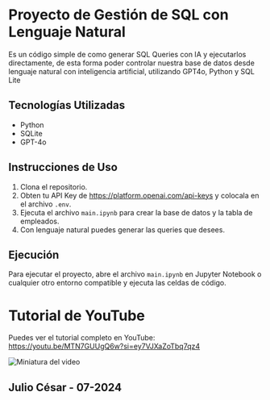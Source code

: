 # Proyecto de Gestión de SQL con Lenguaje Natural

Es un código simple de como generar SQL Queries con IA y ejecutarlos directamente, de esta forma poder controlar nuestra base de datos desde lenguaje natural con inteligencia artificial, utilizando GPT4o, Python y SQL Lite


## Tecnologías Utilizadas

- Python
- SQLite
- GPT-4o

## Instrucciones de Uso

1. Clona el repositorio.
2. Obten tu API Key de https://platform.openai.com/api-keys y colocala en el archivo `.env`.
3. Ejecuta el archivo `main.ipynb` para crear la base de datos y la tabla de empleados.
4. Con lenguaje natural puedes generar las queries que desees.

## Ejecución

Para ejecutar el proyecto, abre el archivo `main.ipynb` en Jupyter Notebook o cualquier otro entorno compatible y ejecuta las celdas de código.

# Tutorial de YouTube

Puedes ver el tutorial completo en YouTube: https://youtu.be/MTN7GUUgQ6w?si=ey7VJXaZoTbq7qz4

![Miniatura del video](https://img.youtube.com/vi/MTN7GUUgQ6w/maxresdefault.jpg)

## Julio César - 07-2024